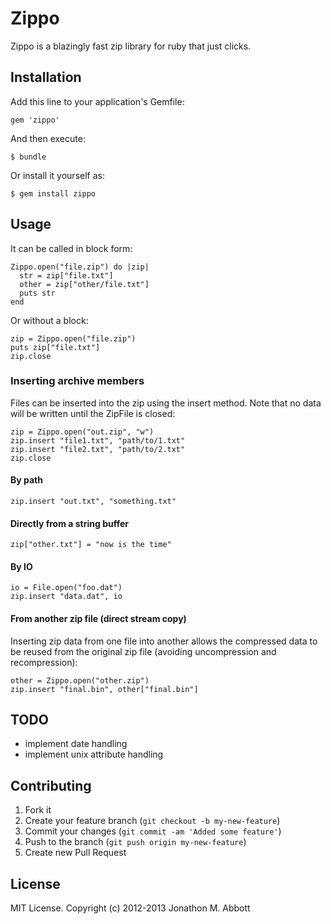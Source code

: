 # Zippo

Zippo is a blazingly fast zip library for ruby that just clicks.

## Installation

Add this line to your application's Gemfile:

    gem 'zippo'

And then execute:

    $ bundle

Or install it yourself as:

    $ gem install zippo

## Usage

It can be called in block form:

    Zippo.open("file.zip") do |zip|
      str = zip["file.txt"]
      other = zip["other/file.txt"]
      puts str
    end

Or without a block:

    zip = Zippo.open("file.zip")
    puts zip["file.txt"]
    zip.close

### Inserting archive members

Files can be inserted into the zip using the
insert method. Note that no data will be written until the
ZipFile is closed:

    zip = Zippo.open("out.zip", "w")
    zip.insert "file1.txt", "path/to/1.txt"
    zip.insert "file2.txt", "path/to/2.txt"
    zip.close

#### By path

    zip.insert "out.txt", "something.txt"

#### Directly from a string buffer

    zip["other.txt"] = "now is the time"

#### By IO

    io = File.open("foo.dat")
    zip.insert "data.dat", io

#### From another zip file (direct stream copy)

Inserting zip data from one file into another allows the
compressed data to be reused from the original zip file
(avoiding uncompression and recompression):

    other = Zippo.open("other.zip")
    zip.insert "final.bin", other["final.bin"]

## TODO

- implement date handling
- implement unix attribute handling

## Contributing

1. Fork it
2. Create your feature branch (`git checkout -b my-new-feature`)
3. Commit your changes (`git commit -am 'Added some feature'`)
4. Push to the branch (`git push origin my-new-feature`)
5. Create new Pull Request

## License

MIT License. Copyright (c) 2012-2013 Jonathon M. Abbott
